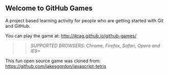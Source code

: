 ## Welcome to GitHub Games

A project based learning activity for people who are getting started with Git and GitHub.

You can play the game at: http://jkrag.github.io/github-games/

>> _*SUPPORTED BROWSERS*: Chrome, Firefox, Safari, Opera and IE9+_

This fun open source game was cloned from: https://github.com/jakesgordon/javascript-tetris
